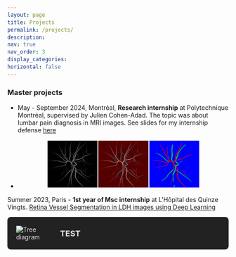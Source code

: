 ```yaml
---
layout: page
title: Projects
permalink: /projects/
description: 
nav: true
nav_order: 3
display_categories: 
horizontal: false
---
```


### Master projects
- May - September 2024, Montréal, <b>Research internship</b> at Polytechnique Montréal, supervised by Julien Cohen-Adad. The topic was about lumbar pain diagnosis in MRI images. See slides for my internship defense  <a href="/assets/pdf/internship-defense.pdf"> here </a>

- <div style="text-align: center;"> <img title="result" alt="Alt text" src="/assets/img/vessel-seg-final.png" width="350" height="110"> </div>  
Summer 2023, Paris - <b>1st year of Msc internship</b> at L'Hôpital des Quinze Vingts. <a href="/projects/retina-vessel-seg/" > Retina Vessel Segmentation in LDH images using Deep Learning </a> 

<div style="display: flex; align-items: center; background-color: #222; padding: 20px; border-radius: 8px; color: #ddd;">
  <!-- Image on the left -->
  <img src="https://example.com/image.jpg" alt="Tree diagram" style="width: 80px; margin-right: 20px;">
  <!-- Text on the right -->
  <div>
    <strong style="font-size: 18px;">TEST</strong><br>

  </div>
</div>
